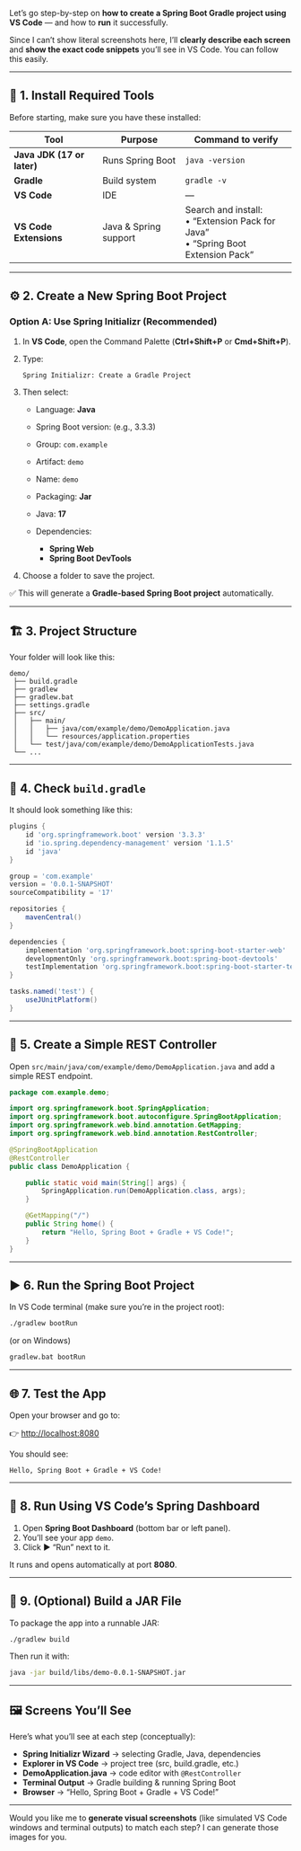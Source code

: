 Let’s go step-by-step on **how to create a Spring Boot Gradle project using VS Code** — and how to **run** it successfully.

Since I can’t show literal screenshots here, I’ll **clearly describe each screen** and **show the exact code snippets** you’ll see in VS Code. You can follow this easily.

---

## 🧩 1. Install Required Tools

Before starting, make sure you have these installed:

| Tool                       | Purpose               | Command to verify                                                                      |
| -------------------------- | --------------------- | -------------------------------------------------------------------------------------- |
| **Java JDK (17 or later)** | Runs Spring Boot      | `java -version`                                                                        |
| **Gradle**                 | Build system          | `gradle -v`                                                                            |
| **VS Code**                | IDE                   | —                                                                                      |
| **VS Code Extensions**     | Java & Spring support | Search and install: <br>• “Extension Pack for Java” <br>• “Spring Boot Extension Pack” |

---

## ⚙️ 2. Create a New Spring Boot Project

### Option A: Use **Spring Initializr** (Recommended)

1. In **VS Code**, open the Command Palette (**Ctrl+Shift+P** or **Cmd+Shift+P**).
2. Type:

   ```
   Spring Initializr: Create a Gradle Project
   ```
3. Then select:

   * Language: **Java**
   * Spring Boot version: (e.g., 3.3.3)
   * Group: `com.example`
   * Artifact: `demo`
   * Name: `demo`
   * Packaging: **Jar**
   * Java: **17**
   * Dependencies:

     * **Spring Web**
     * **Spring Boot DevTools**
4. Choose a folder to save the project.

✅ This will generate a **Gradle-based Spring Boot project** automatically.

---

## 🏗️ 3. Project Structure

Your folder will look like this:

```
demo/
 ├── build.gradle
 ├── gradlew
 ├── gradlew.bat
 ├── settings.gradle
 ├── src/
 │   ├── main/
 │   │   ├── java/com/example/demo/DemoApplication.java
 │   │   └── resources/application.properties
 │   └── test/java/com/example/demo/DemoApplicationTests.java
 └── ...
```

---

## 📄 4. Check `build.gradle`

It should look something like this:

```groovy
plugins {
    id 'org.springframework.boot' version '3.3.3'
    id 'io.spring.dependency-management' version '1.1.5'
    id 'java'
}

group = 'com.example'
version = '0.0.1-SNAPSHOT'
sourceCompatibility = '17'

repositories {
    mavenCentral()
}

dependencies {
    implementation 'org.springframework.boot:spring-boot-starter-web'
    developmentOnly 'org.springframework.boot:spring-boot-devtools'
    testImplementation 'org.springframework.boot:spring-boot-starter-test'
}

tasks.named('test') {
    useJUnitPlatform()
}
```

---

## 🧠 5. Create a Simple REST Controller

Open `src/main/java/com/example/demo/DemoApplication.java`
and add a simple REST endpoint.

```java
package com.example.demo;

import org.springframework.boot.SpringApplication;
import org.springframework.boot.autoconfigure.SpringBootApplication;
import org.springframework.web.bind.annotation.GetMapping;
import org.springframework.web.bind.annotation.RestController;

@SpringBootApplication
@RestController
public class DemoApplication {

    public static void main(String[] args) {
        SpringApplication.run(DemoApplication.class, args);
    }

    @GetMapping("/")
    public String home() {
        return "Hello, Spring Boot + Gradle + VS Code!";
    }
}
```

---

## ▶️ 6. Run the Spring Boot Project

In VS Code terminal (make sure you’re in the project root):

```bash
./gradlew bootRun
```

(or on Windows)

```bash
gradlew.bat bootRun
```

---

## 🌐 7. Test the App

Open your browser and go to:

👉 [http://localhost:8080](http://localhost:8080)

You should see:

```
Hello, Spring Boot + Gradle + VS Code!
```

---

## 🧭 8. Run Using VS Code’s Spring Dashboard

1. Open **Spring Boot Dashboard** (bottom bar or left panel).
2. You’ll see your app `demo`.
3. Click ▶️ “Run” next to it.

It runs and opens automatically at port **8080**.

---

## 🧹 9. (Optional) Build a JAR File

To package the app into a runnable JAR:

```bash
./gradlew build
```

Then run it with:

```bash
java -jar build/libs/demo-0.0.1-SNAPSHOT.jar
```

---

## 🖼️ Screens You’ll See

Here’s what you’ll see at each step (conceptually):

* **Spring Initializr Wizard** → selecting Gradle, Java, dependencies
* **Explorer in VS Code** → project tree (src, build.gradle, etc.)
* **DemoApplication.java** → code editor with `@RestController`
* **Terminal Output** → Gradle building & running Spring Boot
* **Browser** → “Hello, Spring Boot + Gradle + VS Code!”

---

Would you like me to **generate visual screenshots** (like simulated VS Code windows and terminal outputs) to match each step?
I can generate those images for you.
